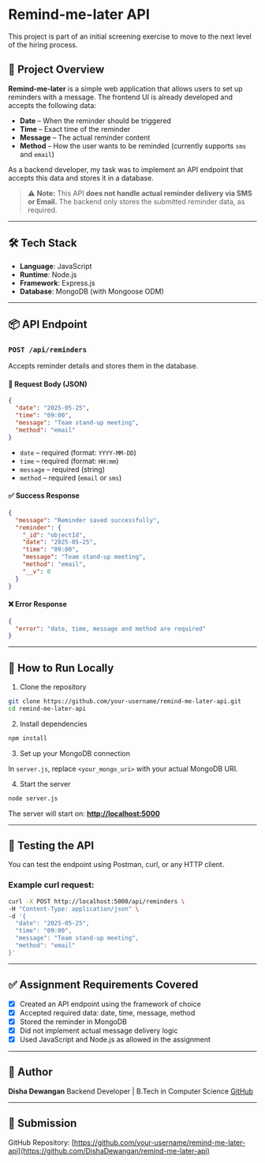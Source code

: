 # Remind-me-later API

This project is part of an initial screening exercise to move to the next level of the hiring process.

## 📌 Project Overview

**Remind-me-later** is a simple web application that allows users to set up reminders with a message. The frontend UI is already developed and accepts the following data:

- **Date** – When the reminder should be triggered  
- **Time** – Exact time of the reminder  
- **Message** – The actual reminder content  
- **Method** – How the user wants to be reminded (currently supports `sms` and `email`)  

As a backend developer, my task was to implement an API endpoint that accepts this data and stores it in a database.

> ⚠️ **Note:** This API **does not handle actual reminder delivery via SMS or Email.** The backend only stores the submitted reminder data, as required.

---

## 🛠️ Tech Stack

- **Language**: JavaScript  
- **Runtime**: Node.js  
- **Framework**: Express.js  
- **Database**: MongoDB (with Mongoose ODM)  

---

## 📦 API Endpoint

### `POST /api/reminders`

Accepts reminder details and stores them in the database.

#### 🔸 Request Body (JSON)

```json
{
  "date": "2025-05-25",
  "time": "09:00",
  "message": "Team stand-up meeting",
  "method": "email"
}
````

* `date` – required (format: `YYYY-MM-DD`)
* `time` – required (format: `HH:mm`)
* `message` – required (string)
* `method` – required (`email` or `sms`)

#### ✅ Success Response

```json
{
  "message": "Reminder saved successfully",
  "reminder": {
    "_id": "objectId",
    "date": "2025-05-25",
    "time": "09:00",
    "message": "Team stand-up meeting",
    "method": "email",
    "__v": 0
  }
}
```

#### ❌ Error Response

```json
{
  "error": "date, time, message and method are required"
}
```

---

## 🚀 How to Run Locally

1. Clone the repository

```bash
git clone https://github.com/your-username/remind-me-later-api.git
cd remind-me-later-api
```

2. Install dependencies

```bash
npm install
```

3. Set up your MongoDB connection

In `server.js`, replace `<your_mongo_uri>` with your actual MongoDB URI.

4. Start the server

```bash
node server.js
```

The server will start on:
**[http://localhost:5000](http://localhost:5000)**

---

## 🧪 Testing the API

You can test the endpoint using Postman, curl, or any HTTP client.

### Example curl request:

```bash
curl -X POST http://localhost:5000/api/reminders \
-H "Content-Type: application/json" \
-d '{
  "date": "2025-05-25",
  "time": "09:00",
  "message": "Team stand-up meeting",
  "method": "email"
}'
```

---

## ✅ Assignment Requirements Covered

* [x] Created an API endpoint using the framework of choice
* [x] Accepted required data: date, time, message, method
* [x] Stored the reminder in MongoDB
* [x] Did not implement actual message delivery logic
* [x] Used JavaScript and Node.js as allowed in the assignment

---

## 👤 Author

**Disha Dewangan**
Backend Developer | B.Tech in Computer Science
[GitHub](https://github.com/DishaDewangan)

---

## 📎 Submission

GitHub Repository: [https://github.com/your-username/remind-me-later-api](https://github.com/DishaDewangan/remind-me-later-api)









